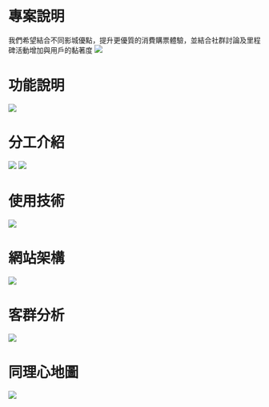 # 專案說明
我們希望結合不同影城優點，提升更優質的消費購票體驗，並結合社群討論及里程碑活動增加與用戶的黏著度
![](https://github.com/Tracy-fronted-designer/comesee/assets/135206258/365ad517-0587-4b04-8eda-112e8927d01a)


# 功能說明
![](https://github.com/Tracy-fronted-designer/comesee/assets/135206258/a81719da-9cba-4d8e-a5e6-f28f16709acd)

# 分工介紹
![](https://github.com/Tracy-fronted-designer/comesee/assets/135206258/7d4e03d5-b93c-48f3-84d9-d9583b716b31)
![](https://github.com/Tracy-fronted-designer/comesee/assets/135206258/e7027e17-9a9f-4d8b-bf38-68aadd5e6675)

# 使用技術
![](https://github.com/Tracy-fronted-designer/comesee/assets/135206258/22104ebc-c8ec-45bd-84af-75fa17d6db25)

# 網站架構
![](https://github.com/Tracy-fronted-designer/comesee/assets/135206258/fa729214-7143-4504-9e9d-40d84ac493eb)

# 客群分析
![](https://github.com/Tracy-fronted-designer/comesee/assets/135206258/dfba6161-c14b-49d4-91a7-ac006c87cfb9)

# 同理心地圖
![](https://github.com/Tracy-fronted-designer/comesee/assets/135206258/69b315f4-952b-4f89-a3d7-ab3a8ed2636a)
